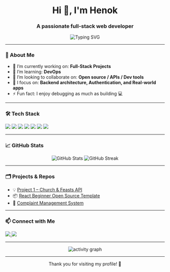 <!-- Profile Header -->
<h1 align="center">Hi 👋, I'm Henok</h1>
<h3 align="center">A passionate full-stack web developer</h3>

<p align="center">
  <img src="https://readme-typing-svg.demolab.com?font=Fira+Code&duration=2500&pause=500&color=3F3F3F&center=true&vCenter=true&width=435&lines=React+%7C+Next.js+%7C+Node.js;Prisma+%7C+PostgreSQL+%7C+APIs;Open+Source+Enthusiast" alt="Typing SVG" />
</p>

---

### 💫 About Me

- 🔭 I’m currently working on: **Full-Stack Projects**
- 🌱 I’m learning: **DevOps**
- 👯 I’m looking to collaborate on: **Open source / APIs / Dev tools**
- 🧠 I focus on: **Backend architecture, Authentication, and Real-world apps**
- ⚡ Fun fact: I enjoy debugging as much as building 💻

---

### 🛠️ Tech Stack

<!-- Use Shields or emojis if you want -->
<p align="left">
  <img src="https://img.shields.io/badge/React-%2361DAFB.svg?style=for-the-badge&logo=react&logoColor=white" />
  <img src="https://img.shields.io/badge/Next.js-black?style=for-the-badge&logo=next.js&logoColor=white" />
  <img src="https://img.shields.io/badge/Node.js-339933?style=for-the-badge&logo=nodedotjs&logoColor=white" />
  <img src="https://img.shields.io/badge/Prisma-3982CE?style=for-the-badge&logo=prisma&logoColor=white" />
  <img src="https://img.shields.io/badge/PostgreSQL-316192?style=for-the-badge&logo=postgresql&logoColor=white" />
  <img src="https://img.shields.io/badge/Tailwind_CSS-06B6D4?style=for-the-badge&logo=tailwindcss&logoColor=white" />
  <img src="https://img.shields.io/badge/GitHub_Actions-2088FF?style=for-the-badge&logo=github-actions&logoColor=white" />
</p>

---

### 📈 GitHub Stats

<p align="center">
  <img src="https://github-readme-stats.vercel.app/api?username=henaorth16&show_icons=true&theme=radical" alt="GitHub Stats" />
  <img src="https://github-readme-streak-stats.herokuapp.com/?user=henaorth16&theme=radical" alt="GitHub Streak" />
</p>

---

### 🗂️ Projects & Repos

- 💡 [Project 1 – Church & Feasts API](https://github.com/henaorth16/church-and-feasts)
- 📦 [React Beginner Open Source Template](https://github.com/henaorth16/react-beginner-project)
- 🧾 [Complaint Management System](https://github.com/henaorth16/complaint-management)

---

### 📫 Connect with Me

<p align="left">
<!--   <a href="https://linkedin.com/in/your-linkedin" target="_blank">
    <img src="https://img.shields.io/badge/LinkedIn-blue?style=for-the-badge&logo=linkedin&logoColor=white" />
  </a> -->
  <a href="mailto:emyayehenok@gmail.com">
    <img src="https://img.shields.io/badge/Gmail-red?style=for-the-badge&logo=gmail&logoColor=white" />
  </a>
  <a href="https://henok-em.netlify.app" target="_blank">
    <img src="https://img.shields.io/badge/Portfolio-121212?style=for-the-badge&logo=vercel&logoColor=white" />
  </a>
</p>

---

<!-- GitHub activity graph -->
<p align="center">
  <img src="https://github-readme-activity-graph.vercel.app/graph?username=henaorth16&theme=dracula" alt="activity graph" />
</p>

---

<p align="center">Thank you for visiting my profile! 🙏</p>

